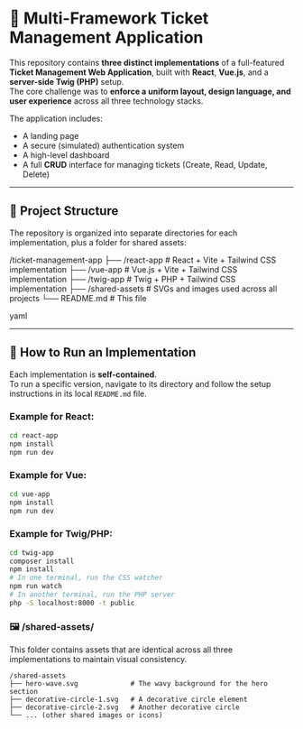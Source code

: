 # 🧩 Multi-Framework Ticket Management Application

This repository contains **three distinct implementations** of a full-featured **Ticket Management Web Application**, built with **React**, **Vue.js**, and a **server-side Twig (PHP)** setup.  
The core challenge was to **enforce a uniform layout, design language, and user experience** across all three technology stacks.

The application includes:

- A landing page
- A secure (simulated) authentication system
- A high-level dashboard
- A full **CRUD** interface for managing tickets (Create, Read, Update, Delete)

---

## 📁 Project Structure

The repository is organized into separate directories for each implementation, plus a folder for shared assets:

/ticket-management-app
├── /react-app # React + Vite + Tailwind CSS implementation
├── /vue-app # Vue.js + Vite + Tailwind CSS implementation
├── /twig-app # Twig + PHP + Tailwind CSS implementation
├── /shared-assets # SVGs and images used across all projects
└── README.md # This file

yaml

---

## 🚀 How to Run an Implementation

Each implementation is **self-contained**.  
To run a specific version, navigate to its directory and follow the setup instructions in its local `README.md` file.

### Example for React:

```bash
cd react-app
npm install
npm run dev
```
### Example for Vue:

```bash
cd vue-app
npm install
npm run dev
```
### Example for Twig/PHP:
```bash
cd twig-app
composer install
npm install
# In one terminal, run the CSS watcher
npm run watch
# In another terminal, run the PHP server
php -S localhost:8000 -t public
```

### 🖼️ /shared-assets/
This folder contains assets that are identical across all three implementations to maintain visual consistency.

```arduino
/shared-assets
├── hero-wave.svg             # The wavy background for the hero section
├── decorative-circle-1.svg   # A decorative circle element
├── decorative-circle-2.svg   # Another decorative circle
└── ... (other shared images or icons)
```
